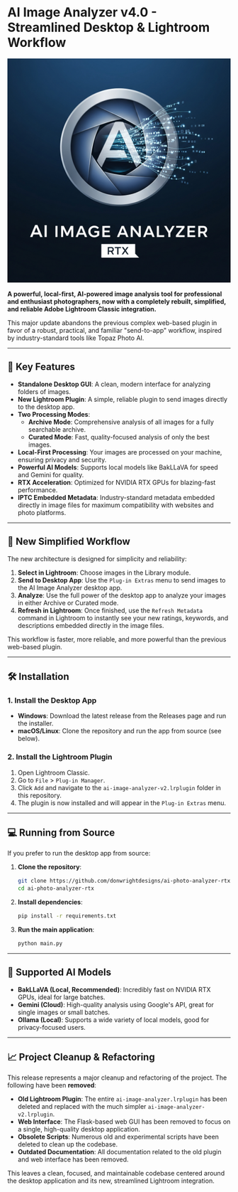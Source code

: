 # AI Image Analyzer v4.0 - Streamlined Desktop & Lightroom Workflow

![AI Image Analyzer](logo-ai-analyzer.jpg)

**A powerful, local-first, AI-powered image analysis tool for professional and enthusiast photographers, now with a completely rebuilt, simplified, and reliable Adobe Lightroom Classic integration.**

This major update abandons the previous complex web-based plugin in favor of a robust, practical, and familiar "send-to-app" workflow, inspired by industry-standard tools like Topaz Photo AI.

---

## 🎯 Key Features

- **Standalone Desktop GUI**: A clean, modern interface for analyzing folders of images.
- **New Lightroom Plugin**: A simple, reliable plugin to send images directly to the desktop app.
- **Two Processing Modes**:
    - **Archive Mode**: Comprehensive analysis of all images for a fully searchable archive.
    - **Curated Mode**: Fast, quality-focused analysis of only the best images.
- **Local-First Processing**: Your images are processed on your machine, ensuring privacy and security.
- **Powerful AI Models**: Supports local models like BakLLaVA for speed and Gemini for quality.
- **RTX Acceleration**: Optimized for NVIDIA RTX GPUs for blazing-fast performance.
- **IPTC Embedded Metadata**: Industry-standard metadata embedded directly in image files for maximum compatibility with websites and photo platforms.

---

## 🚀 New Simplified Workflow

The new architecture is designed for simplicity and reliability:

1.  **Select in Lightroom**: Choose images in the Library module.
2.  **Send to Desktop App**: Use the `Plug-in Extras` menu to send images to the AI Image Analyzer desktop app.
3.  **Analyze**: Use the full power of the desktop app to analyze your images in either Archive or Curated mode.
4.  **Refresh in Lightroom**: Once finished, use the `Refresh Metadata` command in Lightroom to instantly see your new ratings, keywords, and descriptions embedded directly in the image files.

This workflow is faster, more reliable, and more powerful than the previous web-based plugin.

---

## 🛠️ Installation

### 1. Install the Desktop App

- **Windows**: Download the latest release from the Releases page and run the installer.
- **macOS/Linux**: Clone the repository and run the app from source (see below).

### 2. Install the Lightroom Plugin

1.  Open Lightroom Classic.
2.  Go to `File` > `Plug-in Manager`.
3.  Click `Add` and navigate to the `ai-image-analyzer-v2.lrplugin` folder in this repository.
4.  The plugin is now installed and will appear in the `Plug-in Extras` menu.

---

## 💻 Running from Source

If you prefer to run the desktop app from source:

1.  **Clone the repository**:
    ```bash
    git clone https://github.com/donwrightdesigns/ai-photo-analyzer-rtx.git
    cd ai-photo-analyzer-rtx
    ```

2.  **Install dependencies**:
    ```bash
    pip install -r requirements.txt
    ```

3.  **Run the main application**:
    ```bash
    python main.py
    ```

---

## 🤖 Supported AI Models

- **BakLLaVA (Local, Recommended)**: Incredibly fast on NVIDIA RTX GPUs, ideal for large batches.
- **Gemini (Cloud)**: High-quality analysis using Google's API, great for single images or small batches.
- **Ollama (Local)**: Supports a wide variety of local models, good for privacy-focused users.

---

## 📈 Project Cleanup & Refactoring

This release represents a major cleanup and refactoring of the project. The following have been **removed**:

-   **Old Lightroom Plugin**: The entire `ai-image-analyzer.lrplugin` has been deleted and replaced with the much simpler `ai-image-analyzer-v2.lrplugin`.
-   **Web Interface**: The Flask-based web GUI has been removed to focus on a single, high-quality desktop application.
-   **Obsolete Scripts**: Numerous old and experimental scripts have been deleted to clean up the codebase.
-   **Outdated Documentation**: All documentation related to the old plugin and web interface has been removed.

This leaves a clean, focused, and maintainable codebase centered around the desktop application and its new, streamlined Lightroom integration.
